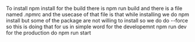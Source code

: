 To install npm install for the build there is npm run build and there is a file named .npmrc and the usecase of that file is that while installing we do npm install but some of the package are not willing to install so we do do --force so this is doing that for us in simple word 
for the developemnt npm run dev 
for the production do npm run start